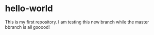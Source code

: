 # hello-world
This is my first repository.
I am testing this new branch while the master bbranch is all gooood!
